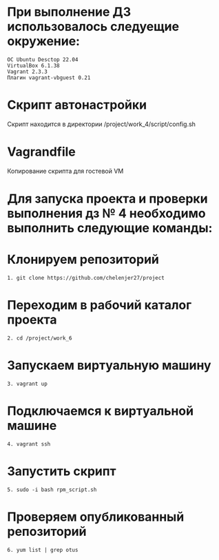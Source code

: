 # При выполнение ДЗ использовалось следуещие окружение: 
    ОС Ubuntu Desctop 22.04
    VirtualBox 6.1.38
    Vagrant 2.3.3
    Плагин vagrant-vbguest 0.21
# Скрипт автонастройки
  Скрипт находится в директории /project/work_4/script/config.sh
# Vagrandfile
  Копирование скрипта для гостевой VM
# Для запуска проекта и проверки выполнения дз № 4 необходимо выполнить следующие команды:
# Клонируем репозиторий
    1. git clone https://github.com/chelenjer27/project 
# Переходим в рабочий каталог проекта
    2. cd /project/work_6
# Запускаем виртуальную машину
    3. vagrant up
# Подключаемся к виртуальной машине
    4. vagrant ssh
# Запустить скрипт
    5. sudo -i bash rpm_script.sh
# Проверяeм опубликованный репозиторий
    6. yum list | grep otus
 